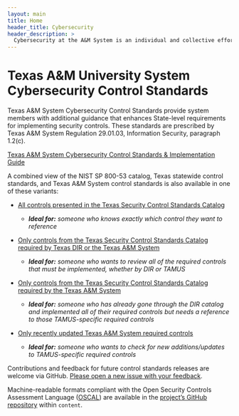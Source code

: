 ```yaml
---
layout: main
title: Home
header_title: Cybersecurity
header_description: >
  Cybersecurity at the A&M System is an individual and collective efforts of our members. It is necessary for us to work together, sharing resources and information assets.
---
```

# Texas A&M University System Cybersecurity Control Standards

Texas A&M System Cybersecurity Control Standards provide system members with additional guidance that enhances State-level requirements for implementing security controls. These standards are prescribed by Texas A&M System Regulation 29.01.03, Information Security, paragraph 1.2(c).

[Texas A&M System Cybersecurity Control Standards & Implementation Guide](/static/pdf/tamus-control-standards.pdf)

A combined view of the NIST SP 800-53 catalog, Texas statewide control standards, and Texas A&M System control standards is also available in one of these variants:

  - [All controls presented in the Texas Security Control Standards Catalog](/control-catalog)
    - _**Ideal for:** someone who knows exactly which control they want to reference_

  - [Only controls from the Texas Security Control Standards Catalog required by Texas DIR or the Texas A&M System](/required-controls)
    - _**Ideal for:** someone who wants to review all of the required controls that must be implemented, whether by DIR or TAMUS_

  - [Only controls from the Texas Security Control Standards Catalog required by the Texas A&M System](/tamus-required-controls)
    - _**Ideal for:** someone who has already gone through the DIR catalog and implemented all of their required controls but needs a reference to those TAMUS-specific required controls_

  - [Only recently updated Texas A&M System required controls](/recent-updated-controls)
    - _**Ideal for:** someone who wants to check for new additions/updates to TAMUS-specific required controls_

Contributions and feedback for future control standards releases are welcome via GitHub. [Please open a new issue with your feedback](https://github.com/tamuscyber/tamus-control-standards/issues).

Machine-readable formats compliant with the Open Security Controls Assessment Language ([OSCAL](https://pages.nist.gov/OSCAL/)) are available in the [project’s GitHub repository](https://github.com/tamuscyber/tamus-control-standards) within `content`.
